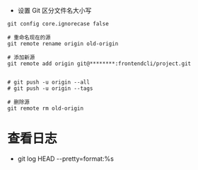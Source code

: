 - 设置 Git 区分文件名大小写

```
git config core.ignorecase false

# 重命名现在的源
git remote rename origin old-origin

# 添加新源
git remote add origin git@********:frontendcli/project.git


# git push -u origin --all
# git push -u origin --tags

# 删除源
git remote rm old-origin
```

# 查看日志

- git log HEAD --pretty=format:%s
